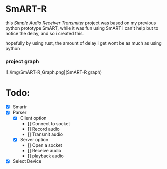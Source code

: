 # SmART-R
this _Simple Audio Receiver Transmiter_ project was based on my previous python prototype SmART, while it was fun using SmART i can't help but to notice the delay, and so i created this.

hopefully by using rust, the amount of delay i get wont be as much as using python

### project graph
![./img/SmART-R_Graph.png](SmART-R graph)

# Todo:
- [x] Smartr
- [x] Parser
    - [x] Client option
        - [] Connect to socket
        - [] Record audio
        - [] Transmit audio
    - [x] Server option
        - [] Open a socket
        - [] Receive audio
        - [] playback audio
- [x] Select Device
